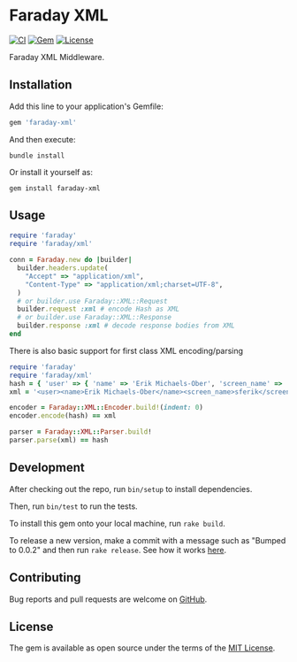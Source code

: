 # Faraday XML

[![CI](https://github.com/gemhome/faraday-xml/actions/workflows/ci.yaml/badge.svg)](https://github.com/gemhome/faraday-xml/actions/workflows/ci.yaml)
[![Gem](https://img.shields.io/gem/v/faraday-xml.svg?style=flat-square)](https://rubygems.org/gems/faraday-xml)
[![License](https://img.shields.io/github/license/gemhome/faraday-xml.svg?style=flat-square)](LICENSE.md)

Faraday XML Middleware.

## Installation

Add this line to your application's Gemfile:

```ruby
gem 'faraday-xml'
```

And then execute:

```shell
bundle install
```

Or install it yourself as:

```shell
gem install faraday-xml
```

## Usage

```ruby
require 'faraday'
require 'faraday/xml'

conn = Faraday.new do |builder|
  builder.headers.update(
    "Accept" => "application/xml",
    "Content-Type" => "application/xml;charset=UTF-8",
  )
  # or builder.use Faraday::XML::Request
  builder.request :xml # encode Hash as XML
  # or builder.use Faraday::XML::Response
  builder.response :xml # decode response bodies from XML
end
```

There is also basic support for first class XML encoding/parsing

```ruby
require 'faraday'
require 'faraday/xml'
hash = { 'user' => { 'name' => 'Erik Michaels-Ober', 'screen_name' => 'sferik' } }
xml = '<user><name>Erik Michaels-Ober</name><screen_name>sferik</screen_name></user>'

encoder = Faraday::XML::Encoder.build!(indent: 0)
encoder.encode(hash) == xml

parser = Faraday::XML::Parser.build!
parser.parse(xml) == hash
```

## Development

After checking out the repo, run `bin/setup` to install dependencies.

Then, run `bin/test` to run the tests.

To install this gem onto your local machine, run `rake build`.

To release a new version, make a commit with a message such as "Bumped to 0.0.2" and then run `rake release`.
See how it works [here](https://bundler.io/guides/creating_gem.html#releasing-the-gem).

## Contributing

Bug reports and pull requests are welcome on [GitHub](https://github.com/gemhome/faraday-xml).

## License

The gem is available as open source under the terms of the [MIT License](https://opensource.org/licenses/MIT).
